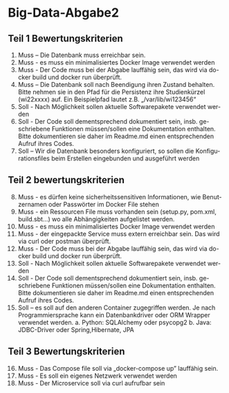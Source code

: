 # Big-Data-Abgabe2




## Teil 1 Bewertungskriterien


1. Muss – Die Datenbank muss erreichbar sein.
2. Muss - es muss ein minimalisiertes Docker Image verwendet werden
3. Muss - Der Code muss bei der Abgabe lauffähig sein, das wird via do-
cker build und docker run überprüft.
4. Muss – Die Datenbank soll nach Beendigung ihren Zustand behalten.
Bitte nehmen sie in den Pfad für die Persistenz ihre Studienkürzel
(wi22xxxx) auf. Ein Beispielpfad lautet z.B. „/var/lib/wi123456“
5. Soll - Nach Möglichkeit sollen aktuelle Softwarepakete verwendet wer-
den
6. Soll - Der Code soll dementsprechend dokumentiert sein, insb. ge-
schriebene Funktionen müssen/sollen eine Dokumentation enthalten. 
Bitte dokumentieren sie daher im Readme.md einen entsprechenden
Aufruf ihres Codes.
7. Soll – Wir die Datenbank besonders konfiguriert, so sollen die Konfigu-
rationsfiles beim Erstellen eingebunden und ausgeführt werden

## Teil 2 bewertungskriterien


8. Muss - es dürfen keine sicherheitssensitiven Informationen, wie Benut-
zernamen oder Passwörter im Docker File stehen
9. Muss - ein Ressourcen File muss vorhanden sein (setup.py, pom.xml,
build.sbt…) wo alle Abhängigkeiten aufgelistet werden.
10. Muss - es muss ein minimalisiertes Docker Image verwendet werden
11. Muss - der eingepackte Service muss extern erreichbar sein. Das wird
via curl oder postman überprüft.
12. Muss - Der Code muss bei der Abgabe lauffähig sein, das wird via do-
cker build und docker run überprüft.
13. Soll - Nach Möglichkeit sollen aktuelle Softwarepakete verwendet wer-
den
14. Soll - Der Code soll dementsprechend dokumentiert sein, insb. ge-
schriebene Funktionen müssen/sollen eine Dokumentation enthalten.
Bitte dokumentieren sie daher im Readme.md einen entsprechenden
Aufruf ihres Codes.
15. Soll – es soll auf den anderen Container zugegriffen werden. Je nach
Programmiersprache kann ein Datenbankdriver oder ORM Wrapper
verwendet werden.
a. Python: SQLAlchemy oder psycopg2
b. Java: JDBC-Driver oder Spring,Hibernate, JPA


## Teil 3 Bewertungskriterien


16. Muss - Das Compose file soll via „docker-compose up” lauffähig sein.
17. Muss - Es soll ein eigenes Netzwerk verwendet werden
18. Muss - Der Microservice soll via curl aufrufbar sein


